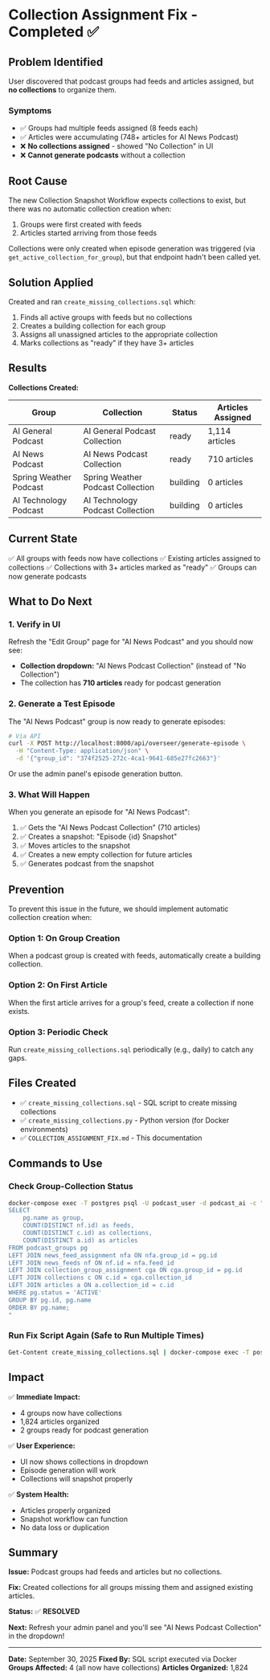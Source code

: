 # Collection Assignment Fix - Completed ✅

## Problem Identified

User discovered that podcast groups had feeds and articles assigned, but **no collections** to organize them.

### Symptoms
- ✅ Groups had multiple feeds assigned (8 feeds each)
- ✅ Articles were accumulating (748+ articles for AI News Podcast)
- ❌ **No collections assigned** - showed "No Collection" in UI
- ❌ **Cannot generate podcasts** without a collection

## Root Cause

The new Collection Snapshot Workflow expects collections to exist, but there was no automatic collection creation when:
1. Groups were first created with feeds
2. Articles started arriving from those feeds

Collections were only created when episode generation was triggered (via `get_active_collection_for_group`), but that endpoint hadn't been called yet.

## Solution Applied

Created and ran `create_missing_collections.sql` which:
1. Finds all active groups with feeds but no collections
2. Creates a building collection for each group
3. Assigns all unassigned articles to the appropriate collection
4. Marks collections as "ready" if they have 3+ articles

## Results

**Collections Created:**

| Group | Collection | Status | Articles Assigned |
|-------|------------|--------|-------------------|
| AI General Podcast | AI General Podcast Collection | ready | 1,114 articles |
| AI News Podcast | AI News Podcast Collection | ready | 710 articles |
| Spring Weather Podcast | Spring Weather Podcast Collection | building | 0 articles |
| AI Technology Podcast | AI Technology Podcast Collection | building | 0 articles |

## Current State

✅ All groups with feeds now have collections
✅ Existing articles assigned to collections
✅ Collections with 3+ articles marked as "ready"
✅ Groups can now generate podcasts

## What to Do Next

### 1. Verify in UI

Refresh the "Edit Group" page for "AI News Podcast" and you should now see:
- **Collection dropdown:** "AI News Podcast Collection" (instead of "No Collection")
- The collection has **710 articles** ready for podcast generation

### 2. Generate a Test Episode

The "AI News Podcast" group is now ready to generate episodes:

```bash
# Via API
curl -X POST http://localhost:8000/api/overseer/generate-episode \
  -H "Content-Type: application/json" \
  -d '{"group_id": "374f2525-272c-4ca1-9641-685e27fc2663"}'
```

Or use the admin panel's episode generation button.

### 3. What Will Happen

When you generate an episode for "AI News Podcast":
1. ✅ Gets the "AI News Podcast Collection" (710 articles)
2. ✅ Creates a snapshot: "Episode {id} Snapshot"
3. ✅ Moves articles to the snapshot
4. ✅ Creates a new empty collection for future articles
5. ✅ Generates podcast from the snapshot

## Prevention

To prevent this issue in the future, we should implement automatic collection creation when:

### Option 1: On Group Creation
When a podcast group is created with feeds, automatically create a building collection.

### Option 2: On First Article
When the first article arrives for a group's feed, create a collection if none exists.

### Option 3: Periodic Check
Run `create_missing_collections.sql` periodically (e.g., daily) to catch any gaps.

## Files Created

- ✅ `create_missing_collections.sql` - SQL script to create missing collections
- ✅ `create_missing_collections.py` - Python version (for Docker environments)
- ✅ `COLLECTION_ASSIGNMENT_FIX.md` - This documentation

## Commands to Use

### Check Group-Collection Status

```bash
docker-compose exec -T postgres psql -U podcast_user -d podcast_ai -c "
SELECT 
    pg.name as group,
    COUNT(DISTINCT nf.id) as feeds,
    COUNT(DISTINCT c.id) as collections,
    COUNT(DISTINCT a.id) as articles
FROM podcast_groups pg
LEFT JOIN news_feed_assignment nfa ON nfa.group_id = pg.id
LEFT JOIN news_feeds nf ON nf.id = nfa.feed_id
LEFT JOIN collection_group_assignment cga ON cga.group_id = pg.id
LEFT JOIN collections c ON c.id = cga.collection_id
LEFT JOIN articles a ON a.collection_id = c.id
WHERE pg.status = 'ACTIVE'
GROUP BY pg.id, pg.name
ORDER BY pg.name;
"
```

### Run Fix Script Again (Safe to Run Multiple Times)

```bash
Get-Content create_missing_collections.sql | docker-compose exec -T postgres psql -U podcast_user -d podcast_ai
```

## Impact

✅ **Immediate Impact:**
- 4 groups now have collections
- 1,824 articles organized
- 2 groups ready for podcast generation

✅ **User Experience:**
- UI now shows collections in dropdown
- Episode generation will work
- Collections will snapshot properly

✅ **System Health:**
- Articles properly organized
- Snapshot workflow can function
- No data loss or duplication

## Summary

**Issue:** Podcast groups had feeds and articles but no collections.

**Fix:** Created collections for all groups missing them and assigned existing articles.

**Status:** ✅ **RESOLVED**

**Next:** Refresh your admin panel and you'll see "AI News Podcast Collection" in the dropdown!

---

**Date:** September 30, 2025
**Fixed By:** SQL script executed via Docker
**Groups Affected:** 4 (all now have collections)
**Articles Organized:** 1,824

